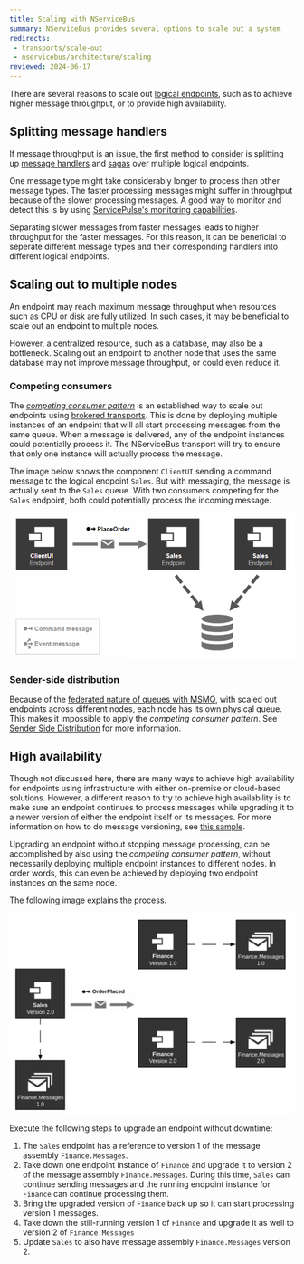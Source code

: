 ```yaml
---
title: Scaling with NServiceBus
summary: NServiceBus provides several options to scale out a system
redirects:
 - transports/scale-out
 - nservicebus/architecture/scaling
reviewed: 2024-06-17
---
```


There are several reasons to scale out [logical endpoints](/nservicebus/endpoints/), such as to achieve higher message throughput, or to provide high availability.

## Splitting message handlers

If message throughput is an issue, the first method to consider is splitting up [message handlers](/nservicebus/handlers/) and [sagas](/nservicebus/sagas/) over multiple logical endpoints.

One message type might take considerably longer to process than other message types. The faster processing messages might suffer in throughput because of the slower processing messages. A good way to monitor and detect this is by using [ServicePulse's monitoring capabilities](/monitoring/metrics/in-servicepulse.md).

Separating slower messages from faster messages leads to higher throughput for the faster messages. For this reason, it can be beneficial to seperate different message types and their corresponding handlers into different logical endpoints.

## Scaling out to multiple nodes

An endpoint may reach maximum message throughput when resources such as CPU or disk are fully utilized. In such cases, it may be beneficial to scale out an endpoint to multiple nodes.

However, a centralized resource, such as a database, may also be a bottleneck. Scaling out an endpoint to another node that uses the same database may not improve message throughput, or could even reduce it.

### Competing consumers

The *[competing consumer pattern](https://www.enterpriseintegrationpatterns.com/patterns/messaging/CompetingConsumers.html)* is an established way to scale out endpoints using [brokered transports](/transports/types#broker-transports). This is done by deploying multiple instances of an endpoint that will all start processing messages from the same queue. When a message is delivered, any of the endpoint instances could potentially process it. The NServiceBus transport will try to ensure that only one instance will actually process the message.

The image below shows the component `ClientUI` sending a command message to the logical endpoint `Sales`. But with messaging, the message is actually sent to the `Sales` queue. With two consumers competing for the `Sales` endpoint, both could potentially process the incoming message.

![Competing-consumer](competing-consumer.png)

### Sender-side distribution

Because of the [federated nature of queues with MSMQ](/transports/types#federated-transports), with scaled out endpoints across different nodes, each node has its own physical queue. This makes it impossible to apply the *competing consumer pattern*. See [Sender Side Distribution](/transports/msmq/sender-side-distribution) for more information.

## High availability

Though not discussed here, there are many ways to achieve high availability for endpoints using infrastructure with either on-premise or cloud-based solutions. However, a different reason to try to achieve high availability is to make sure an endpoint continues to process messages while upgrading it to a newer version of either the endpoint itself or its messages. For more information on how to do message versioning, see [this sample](/samples/versioning/).

Upgrading an endpoint without stopping message processing, can be accomplished by also using the *competing consumer pattern*, without necessarily deploying multiple endpoint instances to different nodes. In order words, this can even be achieved by deploying two endpoint instances on the same node.

The following image explains the process.

![upgrading-endpoint-instance](upgrading-endpoint-instance.png)

Execute the following steps to upgrade an endpoint without downtime:

1. The `Sales` endpoint has a reference to version 1 of the message assembly `Finance.Messages`.
1. Take down one endpoint instance of `Finance` and upgrade it to version 2 of the message assembly `Finance.Messages`. During this time, `Sales` can continue sending messages and the running endpoint instance for `Finance` can continue processing them.
1. Bring the upgraded version of `Finance` back up so it can start processing version 1 messages.
1. Take down the still-running version 1 of `Finance` and upgrade it as well to version 2 of `Finance.Messages`
1. Update `Sales` to also have message assembly `Finance.Messages` version 2.
